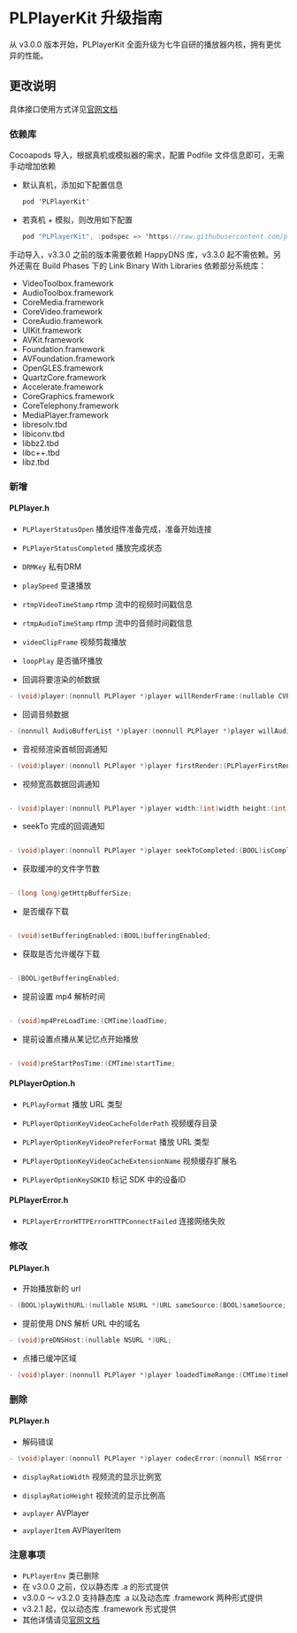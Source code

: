 # PLPlayerKit 升级指南

从 v3.0.0 版本开始，PLPlayerKit 全面升级为七牛自研的播放器内核，拥有更优异的性能。

## 更改说明

具体接口使用方式详见[官网文档](https://developer.qiniu.com/pili/sdk/1211/ios-playback-end-the-sdk)

### 依赖库

Cocoapods 导入，根据真机或模拟器的需求，配置 Podfile 文件信息即可，无需手动增加依赖

- 默认真机，添加如下配置信息
  
  ```Objective-C
  pod 'PLPlayerKit'
  ```
   
- 若真机 + 模拟，则改用如下配置
  
  ```Objective-C
  pod "PLPlayerKit", :podspec => 'https://raw.githubusercontent.com/pili-engineering/PLPlayerKit/master/PLPlayerKit-Universal.podspec'  
  ```

手动导入，v3.3.0 之前的版本需要依赖 HappyDNS 库，v3.3.0 起不需依赖。另外还需在 Build Phases 下的 Link Binary With Libraries 依赖部分系统库：

- VideoToolbox.framework
- AudioToolbox.framework
- CoreMedia.framework
- CoreVideo.framework
- CoreAudio.framework
- UIKit.framework
- AVKit.framework
- Foundation.framework
- AVFoundation.framework
- OpenGLES.framework
- QuartzCore.framework
- Accelerate.framework
- CoreGraphics.framework
- CoreTelephony.framework
- MediaPlayer.framework
- libresolv.tbd
- libiconv.tbd
- libbz2.tbd
- libc++.tbd
- libz.tbd


### 新增

#### PLPlayer.h

- `PLPlayerStatusOpen` 播放组件准备完成，准备开始连接

- `PLPlayerStatusCompleted` 播放完成状态

- `DRMKey` 私有DRM

- `playSpeed` 变速播放

- `rtmpVideoTimeStamp` rtmp 流中的视频时间戳信息

- `rtmpAudioTimeStamp` rtmp 流中的音频时间戳信息

- `videoClipFrame` 视频剪裁播放

- `loopPlay` 是否循环播放
 
 
- 回调将要渲染的帧数据
 
```Objective-C
- (void)player:(nonnull PLPlayer *)player willRenderFrame:(nullable CVPixelBufferRef)frame pts:(int64_t)pts sarNumerator:(int)sarNumerator sarDenominator:(int)sarDenominator;
```

- 回调音频数据
 
```Objective-C
- (nonnull AudioBufferList *)player:(nonnull PLPlayer *)player willAudioRenderBuffer:(nonnull AudioBufferList *)audioBufferList asbd:(AudioStreamBasicDescription)audioStreamDescription pts:(int64_t)pts sampleFormat:(PLPlayerAVSampleFormat)sampleFormat;
```

- 音视频渲染首帧回调通知
 
```Objective-C
- (void)player:(nonnull PLPlayer *)player firstRender:(PLPlayerFirstRenderType)firstRenderType;
```

- 视频宽高数据回调通知
 
```Objective-C

- (void)player:(nonnull PLPlayer *)player width:(int)width height:(int)height;

```

- seekTo 完成的回调通知
 
```Objective-C

- (void)player:(nonnull PLPlayer *)player seekToCompleted:(BOOL)isCompleted;

```

- 获取缓冲的文件字节数
 
```Objective-C

- (long long)getHttpBufferSize;

```

- 是否缓存下载
 
```Objective-C

- (void)setBufferingEnabled:(BOOL)bufferingEnabled;

```

- 获取是否允许缓存下载
 
```Objective-C

- (BOOL)getBufferingEnabled;

```

- 提前设置 mp4 解析时间
 
```Objective-C

- (void)mp4PreLoadTime:(CMTime)loadTime;

```

- 提前设置点播从某记忆点开始播放
 
```Objective-C

- (void)preStartPosTime:(CMTime)startTime;

```


#### PLPlayerOption.h
  

- `PLPlayFormat` 播放 URL 类型

- `PLPlayerOptionKeyVideoCacheFolderPath` 视频缓存目录

- `PLPlayerOptionKeyVideoPreferFormat` 播放 URL 类型

- `PLPlayerOptionKeyVideoCacheExtensionName` 视频缓存扩展名

- `PLPlayerOptionKeySDKID` 标记 SDK 中的设备ID



#### PLPlayerError.h

- `PLPlayerErrorHTTPErrorHTTPConnectFailed` 连接网络失败

### 修改

#### PLPlayer.h

- 开始播放新的 url
 
```Objective-C
- (BOOL)playWithURL:(nullable NSURL *)URL sameSource:(BOOL)sameSource;
```

- 提前使用 DNS 解析 URL 中的域名
 
```Objective-C
- (void)preDNSHost:(nullable NSURL *)URL;
```

- 点播已缓冲区域
 
```Objective-C
- (void)player:(nonnull PLPlayer *)player loadedTimeRange:(CMTime)timeRange;
```


### 删除

#### PLPlayer.h

- 解码错误

```Objective-C
- (void)player:(nonnull PLPlayer *)player codecError:(nonnull NSError *)error;
```

- `displayRatioWidth` 视频流的显示比例宽

- `displayRatioHeight` 视频流的显示比例高

- `avplayer` AVPlayer

- `avplayerItem` AVPlayerItem


### 注意事项

- `PLPlayerEnv` 类已删除
- 在 v3.0.0 之前，仅以静态库 .a 的形式提供
- v3.0.0 ～ v3.2.0 支持静态库 .a 以及动态库 .framework 两种形式提供
- v3.2.1 起，仅以动态库 .framework 形式提供
- 其他详情请见[官网文档](https://developer.qiniu.com/pili/sdk/1211/ios-playback-end-the-sd)
